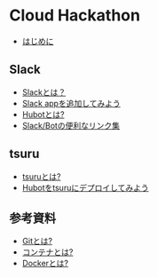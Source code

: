 # Cloud Hackathon

* [はじめに](introduction.md)

<!--
* [GitHubのアカウント作成](github.md)
-->

## Slack

* [Slackとは？](slack/abstract.md)
* [Slack appを追加してみよう](slack/integration.md)
* [Hubotとは?](slack/hubot.md)
* [Slack/Botの便利なリンク集](slack/links.md)

## tsuru

* [tsuruとは?](tsuru/tsuru.md)
* [Hubotをtsuruにデプロイしてみよう](tsuru/sample_application.md)

## 参考資料

* [Gitとは?](git.md)
* [コンテナとは?](container.md)
* [Dockerとは?](docker.md)

<!--
## Docker Compose

* [サンプルコードを動かしてみよう](docker_compose/sample_application.md)
* [開発サイクルを回してみよう](docker_compose/development_cycle.md)
* [その他](docker_compose/others.md)
-->
